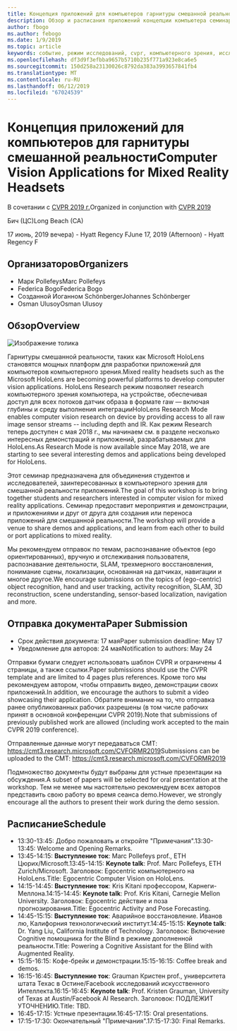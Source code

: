 ```yaml
---
title: Концепция приложений для компьютеров гарнитуры смешанной реальности семинар в CVPR 2019 г.
description: Обзор и расписания приложений концепции компьютера семинар гарнитуры смешанной реальности, должен быть поставлен на конференции CVPR 2019 июня.
author: fbogo
ms.author: febogo
ms.date: 1/9/2019
ms.topic: article
keywords: событие, режим исследований, cvpr, компьютерного зрения, исследований, HoloLens
ms.openlocfilehash: df3d9f3efbba9657b5710b235f771a923e8ca6e5
ms.sourcegitcommit: 150d258a23130026c8792da383a3993657841fb4
ms.translationtype: MT
ms.contentlocale: ru-RU
ms.lasthandoff: 06/12/2019
ms.locfileid: "67024539"
---
```

# <a name="computer-vision-applications-for-mixed-reality-headsets"></a><span data-ttu-id="3be59-104">Концепция приложений для компьютеров для гарнитуры смешанной реальности</span><span class="sxs-lookup"><span data-stu-id="3be59-104">Computer Vision Applications for Mixed Reality Headsets</span></span>

<span data-ttu-id="3be59-105">В сочетании с [CVPR 2019 г.](http://cvpr2019.thecvf.com/)</span><span class="sxs-lookup"><span data-stu-id="3be59-105">Organized in conjunction with [CVPR 2019](http://cvpr2019.thecvf.com/)</span></span>

<span data-ttu-id="3be59-106">Бич (ЦС)</span><span class="sxs-lookup"><span data-stu-id="3be59-106">Long Beach (CA)</span></span>

<span data-ttu-id="3be59-107">17 июнь, 2019 вечера) - Hyatt Regency F</span><span class="sxs-lookup"><span data-stu-id="3be59-107">June 17, 2019 (Afternoon) - Hyatt Regency F</span></span>


## <a name="organizers"></a><span data-ttu-id="3be59-108">Организаторов</span><span class="sxs-lookup"><span data-stu-id="3be59-108">Organizers</span></span>
* <span data-ttu-id="3be59-109">Марк Pollefeys</span><span class="sxs-lookup"><span data-stu-id="3be59-109">Marc Pollefeys</span></span>
* <span data-ttu-id="3be59-110">Federica Bogo</span><span class="sxs-lookup"><span data-stu-id="3be59-110">Federica Bogo</span></span>
* <span data-ttu-id="3be59-111">Созданной Иоганном Schönberger</span><span class="sxs-lookup"><span data-stu-id="3be59-111">Johannes Schönberger</span></span>
* <span data-ttu-id="3be59-112">Osman Ulusoy</span><span class="sxs-lookup"><span data-stu-id="3be59-112">Osman Ulusoy</span></span>

## <a name="overview"></a><span data-ttu-id="3be59-113">Обзор</span><span class="sxs-lookup"><span data-stu-id="3be59-113">Overview</span></span>

![Изображение толика](images/cvpr2019_teaser2.jpg)

<span data-ttu-id="3be59-115">Гарнитуры смешанной реальности, таких как Microsoft HoloLens становятся мощных платформ для разработки приложений для компьютеров компьютерного зрения.</span><span class="sxs-lookup"><span data-stu-id="3be59-115">Mixed reality headsets such as the Microsoft HoloLens are becoming powerful platforms to develop computer vision applications.</span></span> <span data-ttu-id="3be59-116">HoloLens Research режим позволяет research компьютерного зрения компьютера, на устройстве, обеспечивая доступ для всех потоков датчик образа в формате raw — включая глубины и среду выполнения интеграции</span><span class="sxs-lookup"><span data-stu-id="3be59-116">HoloLens Research Mode enables computer vision research on device by providing access to all raw image sensor streams -- including depth and IR.</span></span> <span data-ttu-id="3be59-117">Как режим Research теперь доступен с мая 2018 г., мы начинаем см. в разделе несколько интересных демонстраций и приложений, разрабатываемых для HoloLens.</span><span class="sxs-lookup"><span data-stu-id="3be59-117">As Research Mode is now available since May 2018, we are starting to see several interesting demos and applications being developed for HoloLens.</span></span> 

<span data-ttu-id="3be59-118">Этот семинар предназначена для объединения студентов и исследователей, заинтересованных в компьютерного зрения для смешанной реальности приложений.</span><span class="sxs-lookup"><span data-stu-id="3be59-118">The goal of this workshop is to bring together students and researchers interested in computer vision for mixed reality applications.</span></span> <span data-ttu-id="3be59-119">Семинар предоставит мероприятия и демонстрации, и приложениями и друг от друга для создания или переноса приложений для смешанной реальности.</span><span class="sxs-lookup"><span data-stu-id="3be59-119">The workshop will provide a venue to share demos and applications, and learn from each other to build or port applications to mixed reality.</span></span> 

<span data-ttu-id="3be59-120">Мы рекомендуем отправок по темам, распознавание объектов (ego ориентированных), вручную и отслеживания пользователя, распознавание деятельности, SLAM, трехмерного восстановления, понимание сцены, локализации, основанная на датчиках, навигации и многое другое.</span><span class="sxs-lookup"><span data-stu-id="3be59-120">We encourage submissions on the topics of (ego-centric) object recognition, hand and user tracking, activity recognition, SLAM, 3D reconstruction, scene understanding, sensor-based localization, navigation and more.</span></span>

## <a name="paper-submission"></a><span data-ttu-id="3be59-121">Отправка документа</span><span class="sxs-lookup"><span data-stu-id="3be59-121">Paper Submission</span></span>
* <span data-ttu-id="3be59-122">Срок действия документа: 17 мая</span><span class="sxs-lookup"><span data-stu-id="3be59-122">Paper submission deadline: May 17</span></span>
* <span data-ttu-id="3be59-123">Уведомление для авторов: 24 мая</span><span class="sxs-lookup"><span data-stu-id="3be59-123">Notification to authors: May 24</span></span>

<span data-ttu-id="3be59-124">Отправки бумаги следует использовать шаблон CVPR и ограничены 4 страницы, а также ссылки.</span><span class="sxs-lookup"><span data-stu-id="3be59-124">Paper submissions should use the CVPR template and are limited to 4 pages plus references.</span></span> <span data-ttu-id="3be59-125">Кроме того мы рекомендуем автором, чтобы отправить видео, демонстрации своих приложений.</span><span class="sxs-lookup"><span data-stu-id="3be59-125">In addition, we encourage the authors to submit a video showcasing their application.</span></span>
<span data-ttu-id="3be59-126">Обратите внимание на то, что отправка ранее опубликованных рабочих разрешены (в том числе рабочих принят в основной конференции CVPR 2019).</span><span class="sxs-lookup"><span data-stu-id="3be59-126">Note that submissions of previously published work are allowed (including work accepted to the main CVPR 2019 conference).</span></span> 

<span data-ttu-id="3be59-127">Отправленные данные могут передаваться CMT: https://cmt3.research.microsoft.com/CVFORMR2019</span><span class="sxs-lookup"><span data-stu-id="3be59-127">Submissions can be uploaded to the CMT: https://cmt3.research.microsoft.com/CVFORMR2019</span></span>

<span data-ttu-id="3be59-128">Подмножество документы будут выбраны для устные презентации на обсуждения.</span><span class="sxs-lookup"><span data-stu-id="3be59-128">A subset of papers will be selected for oral presentation at the workshop.</span></span> <span data-ttu-id="3be59-129">Тем не менее мы настоятельно рекомендуем всех авторов представить свою работу во время сеанса demo.</span><span class="sxs-lookup"><span data-stu-id="3be59-129">However, we strongly encourage all the authors to present their work during the demo session.</span></span>


## <a name="schedule"></a><span data-ttu-id="3be59-130">Расписание</span><span class="sxs-lookup"><span data-stu-id="3be59-130">Schedule</span></span>
* <span data-ttu-id="3be59-131">13:30-13:45: Добро пожаловать и откройте "Примечания".</span><span class="sxs-lookup"><span data-stu-id="3be59-131">13:30-13:45: Welcome and Opening Remarks.</span></span>
* <span data-ttu-id="3be59-132">13:45-14:15: **Выступление ток**: Marc Pollefeys prof., ETH Цюрих/Microsoft.</span><span class="sxs-lookup"><span data-stu-id="3be59-132">13:45-14:15: **Keynote talk**: Prof. Marc Pollefeys, ETH Zurich/Microsoft.</span></span> <span data-ttu-id="3be59-133">Заголовок: Egocentric компьютерного на HoloLens.</span><span class="sxs-lookup"><span data-stu-id="3be59-133">Title: Egocentric Computer Vision on HoloLens.</span></span>
* <span data-ttu-id="3be59-134">14:15-14:45: **Выступление ток**: Kris Kitani профессором, Карнеги-Меллона.</span><span class="sxs-lookup"><span data-stu-id="3be59-134">14:15-14:45: **Keynote talk**: Prof. Kris Kitani, Carnegie Mellon University.</span></span> <span data-ttu-id="3be59-135">Заголовок: Egocentric действие и поза прогнозирования.</span><span class="sxs-lookup"><span data-stu-id="3be59-135">Title: Egocentric Activity and Pose Forecasting.</span></span>
* <span data-ttu-id="3be59-136">14:45-15:15: **Выступление ток**: Аварийное восстановление. Иванов лю, Калифорния технологический институт.</span><span class="sxs-lookup"><span data-stu-id="3be59-136">14:45-15:15: **Keynote talk**: Dr. Yang Liu, California Institute of Technology.</span></span> <span data-ttu-id="3be59-137">Заголовок: Включение Cognitive помощника for the Blind в режиме дополненной реальности.</span><span class="sxs-lookup"><span data-stu-id="3be59-137">Title: Powering a Cognitive Assistant for the Blind with Augmented Reality.</span></span>
* <span data-ttu-id="3be59-138">15:15-16:15: Кофе-брейк и демонстрации.</span><span class="sxs-lookup"><span data-stu-id="3be59-138">15:15-16:15: Coffee break and demos.</span></span>
* <span data-ttu-id="3be59-139">16:15-16:45: **Выступление ток**: Grauman Кристен prof., университета штата Техас в Остине/Facebook исследований искусственного Интеллекта.</span><span class="sxs-lookup"><span data-stu-id="3be59-139">16:15-16:45: **Keynote talk**: Prof. Kristen Grauman, University of Texas at Austin/Facebook AI Research.</span></span> <span data-ttu-id="3be59-140">Заголовок: ПОДЛЕЖИТ УТОЧНЕНИЮ.</span><span class="sxs-lookup"><span data-stu-id="3be59-140">Title: TBD.</span></span>
* <span data-ttu-id="3be59-141">16:45-17:15: Устные презентации.</span><span class="sxs-lookup"><span data-stu-id="3be59-141">16:45-17:15: Oral presentations.</span></span>
* <span data-ttu-id="3be59-142">17:15-17:30: Окончательный "Примечания".</span><span class="sxs-lookup"><span data-stu-id="3be59-142">17:15-17:30: Final Remarks.</span></span>
